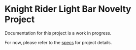 # Knight Rider Light Bar Novelty Project
Documentation for this project is a work in progress.

For now, please refer to the [specs](specs.yaml) for project details.
